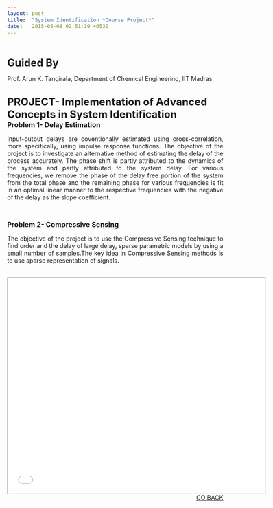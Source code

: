 ```yaml
---
layout: post
title:  "System Identification *Course Project*"
date:   2015-05-08 02:51:19 +0530
---
```



<br>
<br>
<font size="5"><b>Guided By</b></font>
<p>Prof. Arun K. Tangirala, Department of Chemical Engineering, IIT Madras</p>

<br>
<font size="5"><b>PROJECT- Implementation of Advanced Concepts in System Identification</b></font>
<br>
<font size="3"><b>Problem 1- Delay Estimation</b></font>
<p align="justify">Input-output delays are coventionally estimated using cross-correlation, more specifically, using impulse response functions. The objective of the project is to investigate an alternative method of estimating the delay of the process accurately. The phase shift is partly attributed to the dynamics of the system and partly attributed to the system delay. For various frequencies, we remove the phase of the delay free portion of the system from the total phase and the remaining phase for various frequencies is fit in an optimal linear manner to the respective frequencies with the negative of the delay as the slope coefficient.</p>
<br>


<font size="3"><b>Problem 2- Compressive Sensing</b></font>
<p align ="justify">The objective of the project is to use the Compressive Sensing technique to find order and the delay of large delay, sparse parametric models by using a small number of samples.The key idea in Compressive Sensing methods is to use sparse representation of signals.</p>
<br>
<section role="banner">
<iframe src="/System_Identification_Project.pdf" 
style="width:600px; height:500px;" frameborder="2"></iframe>
</section>

<div align="right"><a href="/project.html">GO BACK</a></div>
<br>



